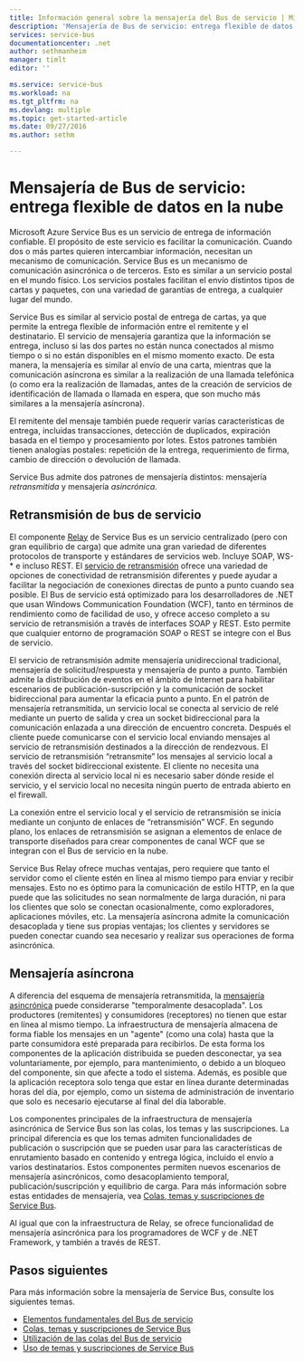 ```yaml
---
title: Información general sobre la mensajería del Bus de servicio | Microsoft Docs
description: 'Mensajería de Bus de servicio: entrega flexible de datos en la nube'
services: service-bus
documentationcenter: .net
author: sethmanheim
manager: timlt
editor: ''

ms.service: service-bus
ms.workload: na
ms.tgt_pltfrm: na
ms.devlang: multiple
ms.topic: get-started-article
ms.date: 09/27/2016
ms.author: sethm

---
```

# <a name="service-bus-messaging:-flexible-data-delivery-in-the-cloud"></a>Mensajería de Bus de servicio: entrega flexible de datos en la nube
Microsoft Azure Service Bus es un servicio de entrega de información confiable. El propósito de este servicio es facilitar la comunicación. Cuando dos o más partes quieren intercambiar información, necesitan un mecanismo de comunicación. Service Bus es un mecanismo de comunicación asincrónica o de terceros. Esto es similar a un servicio postal en el mundo físico. Los servicios postales facilitan el envío distintos tipos de cartas y paquetes, con una variedad de garantías de entrega, a cualquier lugar del mundo.

Service Bus es similar al servicio postal de entrega de cartas, ya que permite la entrega flexible de información entre el remitente y el destinatario. El servicio de mensajería garantiza que la información se entrega, incluso si las dos partes no están nunca conectados al mismo tiempo o si no están disponibles en el mismo momento exacto. De esta manera, la mensajería es similar al envío de una carta, mientras que la comunicación asíncrona es similar a la realización de una llamada telefónica (o como era la realización de llamadas, antes de la creación de servicios de identificación de llamada o llamada en espera, que son mucho más similares a la mensajería asíncrona).

El remitente del mensaje también puede requerir varias características de entrega, incluidas transacciones, detección de duplicados, expiración basada en el tiempo y procesamiento por lotes. Estos patrones también tienen analogías postales: repetición de la entrega, requerimiento de firma, cambio de dirección o devolución de llamada.

Service Bus admite dos patrones de mensajería distintos: mensajería *retransmitida* y mensajería *asincrónica*.

## <a name="service-bus-relay"></a>Retransmisión de bus de servicio
El componente [Relay](../service-bus-relay/service-bus-relay-overview.md) de Service Bus es un servicio centralizado (pero con gran equilibrio de carga) que admite una gran variedad de diferentes protocolos de transporte y estándares de servicios web. Incluye SOAP, WS-* e incluso REST. El [servicio de retransmisión](../service-bus-relay/service-bus-dotnet-how-to-use-relay.md) ofrece una variedad de opciones de conectividad de retransmisión diferentes y puede ayudar a facilitar la negociación de conexiones directas de punto a punto cuando sea posible. El Bus de servicio está optimizado para los desarrolladores de .NET que usan Windows Communication Foundation (WCF), tanto en términos de rendimiento como de facilidad de uso, y ofrece acceso completo a su servicio de retransmisión a través de interfaces SOAP y REST. Esto permite que cualquier entorno de programación SOAP o REST se integre con el Bus de servicio.

El servicio de retransmisión admite mensajería unidireccional tradicional, mensajería de solicitud/respuesta y mensajería de punto a punto. También admite la distribución de eventos en el ámbito de Internet para habilitar escenarios de publicación-suscripción y la comunicación de socket bidireccional para aumentar la eficacia punto a punto. En el patrón de mensajería retransmitida, un servicio local se conecta al servicio de relé mediante un puerto de salida y crea un socket bidireccional para la comunicación enlazada a una dirección de encuentro concreta. Después el cliente puede comunicarse con el servicio local enviando mensajes al servicio de retransmisión destinados a la dirección de rendezvous. El servicio de retransmisión “retransmite” los mensajes al servicio local a través del socket bidireccional existente. El cliente no necesita una conexión directa al servicio local ni es necesario saber dónde reside el servicio, y el servicio local no necesita ningún puerto de entrada abierto en el firewall.

La conexión entre el servicio local y el servicio de retransmisión se inicia mediante un conjunto de enlaces de “retransmisión” WCF. En segundo plano, los enlaces de retransmisión se asignan a elementos de enlace de transporte diseñados para crear componentes de canal WCF que se integran con el Bus de servicio en la nube.

Service Bus Relay ofrece muchas ventajas, pero requiere que tanto el servidor como el cliente estén en línea al mismo tiempo para enviar y recibir mensajes. Esto no es óptimo para la comunicación de estilo HTTP, en la que puede que las solicitudes no sean normalmente de larga duración, ni para los clientes que solo se conectan ocasionalmente, como exploradores, aplicaciones móviles, etc. La mensajería asíncrona admite la comunicación desacoplada y tiene sus propias ventajas; los clientes y servidores se pueden conectar cuando sea necesario y realizar sus operaciones de forma asincrónica.

## <a name="brokered-messaging"></a>Mensajería asíncrona
A diferencia del esquema de mensajería retransmitida, la [mensajería asincrónica](service-bus-queues-topics-subscriptions.md) puede considerarse "temporalmente desacoplada". Los productores (remitentes) y consumidores (receptores) no tienen que estar en línea al mismo tiempo. La infraestructura de mensajería almacena de forma fiable los mensajes en un "agente" (como una cola) hasta que la parte consumidora esté preparada para recibirlos. De esta forma los componentes de la aplicación distribuida se pueden desconectar, ya sea voluntariamente, por ejemplo, para mantenimiento, o debido a un bloqueo del componente, sin que afecte a todo el sistema. Además, es posible que la aplicación receptora solo tenga que estar en línea durante determinadas horas del día, por ejemplo, como un sistema de administración de inventario que solo es necesario ejecutarse al final del día laborable.

Los componentes principales de la infraestructura de mensajería asincrónica de Service Bus son las colas, los temas y las suscripciones.  La principal diferencia es que los temas admiten funcionalidades de publicación o suscripción que se pueden usar para las características de enrutamiento basado en contenido y entrega lógica, incluido el envío a varios destinatarios. Estos componentes permiten nuevos escenarios de mensajería asincrónicos, como desacoplamiento temporal, publicación/suscripción y equilibrio de carga. Para más información sobre estas entidades de mensajería, vea [Colas, temas y suscripciones de Service Bus](service-bus-queues-topics-subscriptions.md).

Al igual que con la infraestructura de Relay, se ofrece funcionalidad de mensajería asincrónica para los programadores de WCF y de .NET Framework, y también a través de REST.

## <a name="next-steps"></a>Pasos siguientes
Para más información sobre la mensajería de Service Bus, consulte los siguientes temas.

* [Elementos fundamentales del Bus de servicio](../service-bus/service-bus-fundamentals-hybrid-solutions.md)
* [Colas, temas y suscripciones de Service Bus](service-bus-queues-topics-subscriptions.md)
* [Utilización de las colas del Bus de servicio](service-bus-dotnet-get-started-with-queues.md)
* [Uso de temas y suscripciones de Service Bus](service-bus-dotnet-how-to-use-topics-subscriptions.md)

<!--HONumber=Oct16_HO2-->


